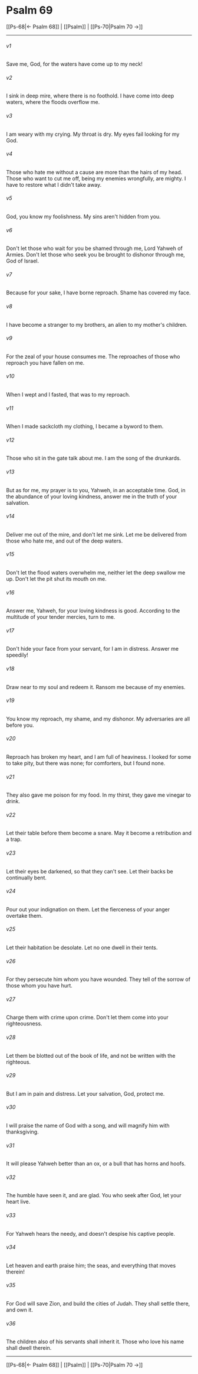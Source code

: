# Psalm 69

[[Ps-68|← Psalm 68]] | [[Psalm]] | [[Ps-70|Psalm 70 →]]
***



###### v1 
Save me, God, for the waters have come up to my neck! 

###### v2 
I sink in deep mire, where there is no foothold. I have come into deep waters, where the floods overflow me. 

###### v3 
I am weary with my crying. My throat is dry. My eyes fail looking for my God. 

###### v4 
Those who hate me without a cause are more than the hairs of my head. Those who want to cut me off, being my enemies wrongfully, are mighty. I have to restore what I didn't take away. 

###### v5 
God, you know my foolishness. My sins aren't hidden from you. 

###### v6 
Don't let those who wait for you be shamed through me, Lord Yahweh of Armies. Don't let those who seek you be brought to dishonor through me, God of Israel. 

###### v7 
Because for your sake, I have borne reproach. Shame has covered my face. 

###### v8 
I have become a stranger to my brothers, an alien to my mother's children. 

###### v9 
For the zeal of your house consumes me. The reproaches of those who reproach you have fallen on me. 

###### v10 
When I wept and I fasted, that was to my reproach. 

###### v11 
When I made sackcloth my clothing, I became a byword to them. 

###### v12 
Those who sit in the gate talk about me. I am the song of the drunkards. 

###### v13 
But as for me, my prayer is to you, Yahweh, in an acceptable time. God, in the abundance of your loving kindness, answer me in the truth of your salvation. 

###### v14 
Deliver me out of the mire, and don't let me sink. Let me be delivered from those who hate me, and out of the deep waters. 

###### v15 
Don't let the flood waters overwhelm me, neither let the deep swallow me up. Don't let the pit shut its mouth on me. 

###### v16 
Answer me, Yahweh, for your loving kindness is good. According to the multitude of your tender mercies, turn to me. 

###### v17 
Don't hide your face from your servant, for I am in distress. Answer me speedily! 

###### v18 
Draw near to my soul and redeem it. Ransom me because of my enemies. 

###### v19 
You know my reproach, my shame, and my dishonor. My adversaries are all before you. 

###### v20 
Reproach has broken my heart, and I am full of heaviness. I looked for some to take pity, but there was none; for comforters, but I found none. 

###### v21 
They also gave me poison for my food. In my thirst, they gave me vinegar to drink. 

###### v22 
Let their table before them become a snare. May it become a retribution and a trap. 

###### v23 
Let their eyes be darkened, so that they can't see. Let their backs be continually bent. 

###### v24 
Pour out your indignation on them. Let the fierceness of your anger overtake them. 

###### v25 
Let their habitation be desolate. Let no one dwell in their tents. 

###### v26 
For they persecute him whom you have wounded. They tell of the sorrow of those whom you have hurt. 

###### v27 
Charge them with crime upon crime. Don't let them come into your righteousness. 

###### v28 
Let them be blotted out of the book of life, and not be written with the righteous. 

###### v29 
But I am in pain and distress. Let your salvation, God, protect me. 

###### v30 
I will praise the name of God with a song, and will magnify him with thanksgiving. 

###### v31 
It will please Yahweh better than an ox, or a bull that has horns and hoofs. 

###### v32 
The humble have seen it, and are glad. You who seek after God, let your heart live. 

###### v33 
For Yahweh hears the needy, and doesn't despise his captive people. 

###### v34 
Let heaven and earth praise him; the seas, and everything that moves therein! 

###### v35 
For God will save Zion, and build the cities of Judah. They shall settle there, and own it. 

###### v36 
The children also of his servants shall inherit it. Those who love his name shall dwell therein.

***
[[Ps-68|← Psalm 68]] | [[Psalm]] | [[Ps-70|Psalm 70 →]]
